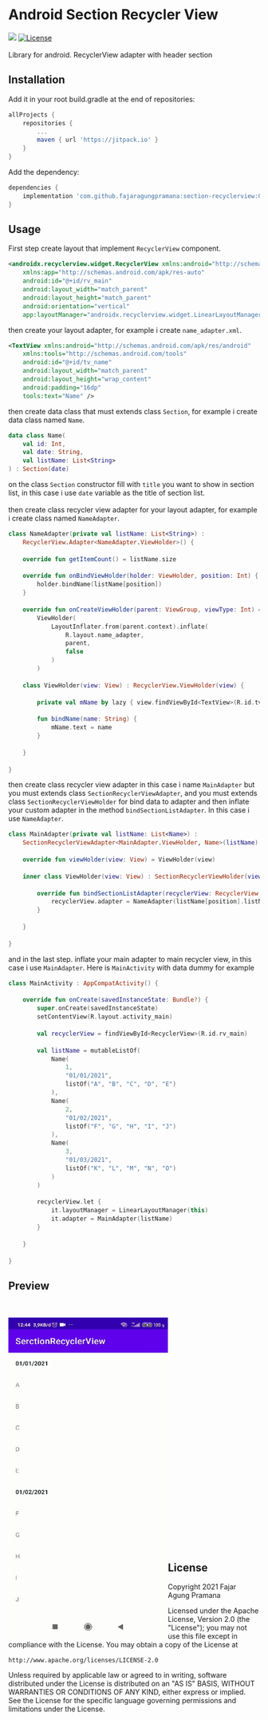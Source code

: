# Android Section Recycler View
[![](https://jitpack.io/v/fajaragungpramana/section-recyclerview.svg)](https://jitpack.io/#fajaragungpramana/section-recyclerview)
[![License](https://img.shields.io/badge/License-Apache%202.0-blue.svg)](https://opensource.org/licenses/Apache-2.0)
</br>
</br>
Library for android. RecyclerView adapter with header section

## Installation
Add it in your root build.gradle at the end of repositories:
```gradle
allProjects {
	repositories {
		...
		maven { url 'https://jitpack.io' }
	}
}
```
Add the dependency:
```gradle
dependencies {
	implementation 'com.github.fajaragungpramana:section-recyclerview:0.0.1'
}
```

## Usage
First step create layout that implement `RecyclerView` component.
```xml
<androidx.recyclerview.widget.RecyclerView xmlns:android="http://schemas.android.com/apk/res/android"
    xmlns:app="http://schemas.android.com/apk/res-auto"
    android:id="@+id/rv_main"
    android:layout_width="match_parent"
    android:layout_height="match_parent"
    android:orientation="vertical"
    app:layoutManager="androidx.recyclerview.widget.LinearLayoutManager" />
```

then create your layout adapter, for example i create `name_adapter.xml`.
```xml
<TextView xmlns:android="http://schemas.android.com/apk/res/android"
    xmlns:tools="http://schemas.android.com/tools"
    android:id="@+id/tv_name"
    android:layout_width="match_parent"
    android:layout_height="wrap_content"
    android:padding="16dp"
    tools:text="Name" />
```

then create data class that must extends class `Section`, for example i create data class named `Name`.
```kotlin
data class Name(
    val id: Int,
    val date: String,
    val listName: List<String>
) : Section(date)
```
on the class `Section` constructor fill with `title` you want to show in section list, in this case i use `date` variable as the title of section list.
</br>
</br>
then create class recycler view adapter for your layout adapter, for example i create class named `NameAdapter`.
```kotlin
class NameAdapter(private val listName: List<String>) :
    RecyclerView.Adapter<NameAdapter.ViewHolder>() {

    override fun getItemCount() = listName.size

    override fun onBindViewHolder(holder: ViewHolder, position: Int) {
        holder.bindName(listName[position])
    }

    override fun onCreateViewHolder(parent: ViewGroup, viewType: Int) =
        ViewHolder(
            LayoutInflater.from(parent.context).inflate(
                R.layout.name_adapter,
                parent,
                false
            )
        )

    class ViewHolder(view: View) : RecyclerView.ViewHolder(view) {

        private val mName by lazy { view.findViewById<TextView>(R.id.tv_name) }

        fun bindName(name: String) {
            mName.text = name
        }

    }

}
```

then create class recycler view adapter in this case i name `MainAdapter` but you must extends class `SectionRecyclerViewAdapter`, and you must extends class `SectionRecyclerViewHolder` for bind data to adapter and then inflate your custom adapter in the method `bindSectionListAdapter`. In this case i use `NameAdapter`.
```kotlin
class MainAdapter(private val listName: List<Name>) :
    SectionRecyclerViewAdapter<MainAdapter.ViewHolder, Name>(listName) {

    override fun viewHolder(view: View) = ViewHolder(view)

    inner class ViewHolder(view: View) : SectionRecyclerViewHolder(view) {

        override fun bindSectionListAdapter(recyclerView: RecyclerView, position: Int) {
            recyclerView.adapter = NameAdapter(listName[position].listName)
        }

    }

}
```

and in the last step. inflate your main adapter to main recycler view, in this case i use `MainAdapter`. Here is `MainActivity` with data dummy for example
```kotlin
class MainActivity : AppCompatActivity() {

    override fun onCreate(savedInstanceState: Bundle?) {
        super.onCreate(savedInstanceState)
        setContentView(R.layout.activity_main)

        val recyclerView = findViewById<RecyclerView>(R.id.rv_main)

        val listName = mutableListOf(
            Name(
                1,
                "01/01/2021",
                listOf("A", "B", "C", "D", "E")
            ),
            Name(
                2,
                "01/02/2021",
                listOf("F", "G", "H", "I", "J")
            ),
            Name(
                3,
                "01/03/2021",
                listOf("K", "L", "M", "N", "O")
            )
        )

        recyclerView.let {
            it.layoutManager = LinearLayoutManager(this)
            it.adapter = MainAdapter(listName)
        }

    }

}
```

## Preview
</br>
</br>
<a href="url"><img src="https://github.com/fajaragungpramana/assets/blob/master/SectionRecyclerView/SectionRecyclerView.gif" align="left" height="640" width="320" ></a>
</br>
</br>
</br>
</br>
</br>
</br>
</br>
</br>
</br>
</br>
</br>
</br>
</br>
</br>
</br>
</br>
</br>
</br>
</br>
</br>
</br>
</br>
</br>
</br>
</br>
</br>
</br>

## License
Copyright 2021 Fajar Agung Pramana

Licensed under the Apache License, Version 2.0 (the "License");
you may not use this file except in compliance with the License.
You may obtain a copy of the License at

    http://www.apache.org/licenses/LICENSE-2.0

Unless required by applicable law or agreed to in writing, software
distributed under the License is distributed on an "AS IS" BASIS,
WITHOUT WARRANTIES OR CONDITIONS OF ANY KIND, either express or implied.
See the License for the specific language governing permissions and
limitations under the License.
